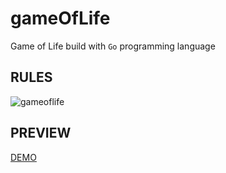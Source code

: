 # gameOfLife
Game of Life build with `Go` programming language

## RULES
![gameoflife](https://user-images.githubusercontent.com/3184210/69170976-5194d980-0afb-11ea-882a-e9a3ed11e977.png)


## PREVIEW

[DEMO](https://terminalizer.com/view/ff0a1a842402)
